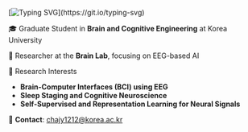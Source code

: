 [![Typing SVG](https://readme-typing-svg.demolab.com?font=Fira+Code&weight=500&size=16&pause=1000&color=F7B1B1&width=435&height=30&lines=%F0%9F%91%8B%F0%9F%8F%BB+Hi%2C+I'm+Jeong+Yun+!!)](https://git.io/typing-svg)

🎓 Graduate Student in **Brain and Cognitive Engineering** at Korea University

🧪 Researcher at the **Brain Lab**, focusing on EEG-based AI

🔬 Research Interests
- **Brain-Computer Interfaces (BCI) using EEG**  
- **Sleep Staging and Cognitive Neuroscience**  
- **Self-Supervised and Representation Learning for Neural Signals**

📧 **Contact**: chajy1212@korea.ac.kr 

<!--
**chajy1212/chajy1212** is a ✨ _special_ ✨ repository because its `README.md` (this file) appears on your GitHub profile.

Here are some ideas to get you started:

- 🔭 I’m currently working on ...
- 🌱 I’m currently learning ...
- 👯 I’m looking to collaborate on ...
- 🤔 I’m looking for help with ...
- 💬 Ask me about ...
- 📫 How to reach me: ...
- 😄 Pronouns: ...
- ⚡ Fun fact: ...
-->
